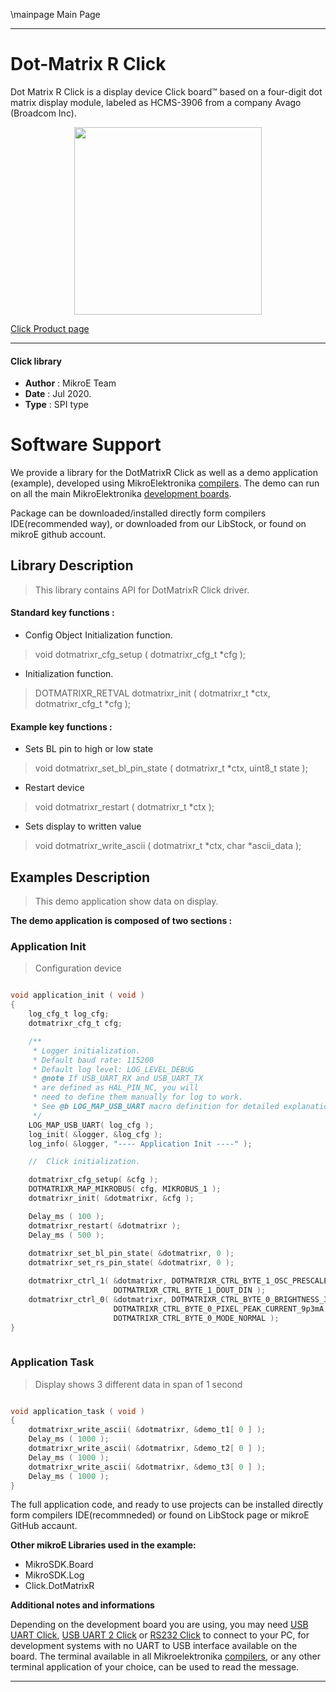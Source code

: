 \mainpage Main Page
 
---
# Dot-Matrix R Click

Dot Matrix R Click is a display device Click board™ based on a four-digit dot matrix display module, labeled as HCMS-3906 from a company Avago (Broadcom Inc).

<p align="center">
  <img src="https://download.mikroe.com/images/click_for_ide/dotmatrixr_click.png" height=300px>
</p>

[Click Product page](https://www.mikroe.com/dot-matrix-r-click)

---


#### Click library 

- **Author**        : MikroE Team
- **Date**          : Jul 2020.
- **Type**          : SPI type


# Software Support

We provide a library for the DotMatrixR Click 
as well as a demo application (example), developed using MikroElektronika 
[compilers](https://shop.mikroe.com/compilers). 
The demo can run on all the main MikroElektronika [development boards](https://shop.mikroe.com/development-boards).

Package can be downloaded/installed directly form compilers IDE(recommended way), or downloaded from our LibStock, or found on mikroE github account. 

## Library Description

> This library contains API for DotMatrixR Click driver.

#### Standard key functions :

- Config Object Initialization function.
> void dotmatrixr_cfg_setup ( dotmatrixr_cfg_t *cfg ); 
 
- Initialization function.
> DOTMATRIXR_RETVAL dotmatrixr_init ( dotmatrixr_t *ctx, dotmatrixr_cfg_t *cfg );

#### Example key functions :

- Sets BL pin to high or low state
> void dotmatrixr_set_bl_pin_state ( dotmatrixr_t *ctx, uint8_t state );
 
- Restart device 
> void dotmatrixr_restart ( dotmatrixr_t *ctx );

- Sets display to written value
> void dotmatrixr_write_ascii ( dotmatrixr_t *ctx, char *ascii_data );

## Examples Description

> This demo application show data on display.

**The demo application is composed of two sections :**

### Application Init 

> Configuration device

```c

void application_init ( void )
{
    log_cfg_t log_cfg;
    dotmatrixr_cfg_t cfg;

    /** 
     * Logger initialization.
     * Default baud rate: 115200
     * Default log level: LOG_LEVEL_DEBUG
     * @note If USB_UART_RX and USB_UART_TX 
     * are defined as HAL_PIN_NC, you will 
     * need to define them manually for log to work. 
     * See @b LOG_MAP_USB_UART macro definition for detailed explanation.
     */
    LOG_MAP_USB_UART( log_cfg );
    log_init( &logger, &log_cfg );
    log_info( &logger, "---- Application Init ----" );

    //  Click initialization.

    dotmatrixr_cfg_setup( &cfg );
    DOTMATRIXR_MAP_MIKROBUS( cfg, MIKROBUS_1 );
    dotmatrixr_init( &dotmatrixr, &cfg );

    Delay_ms ( 100 );
    dotmatrixr_restart( &dotmatrixr );
    Delay_ms ( 500 );
    
    dotmatrixr_set_bl_pin_state( &dotmatrixr, 0 );
    dotmatrixr_set_rs_pin_state( &dotmatrixr, 0 );

    dotmatrixr_ctrl_1( &dotmatrixr, DOTMATRIXR_CTRL_BYTE_1_OSC_PRESCALER_1 |
                       DOTMATRIXR_CTRL_BYTE_1_DOUT_DIN );
    dotmatrixr_ctrl_0( &dotmatrixr, DOTMATRIXR_CTRL_BYTE_0_BRIGHTNESS_30 |
                       DOTMATRIXR_CTRL_BYTE_0_PIXEL_PEAK_CURRENT_9p3mA |
                       DOTMATRIXR_CTRL_BYTE_0_MODE_NORMAL );
}
  
```

### Application Task

> Display shows 3 different data in span of 1 second

```c

void application_task ( void )
{
    dotmatrixr_write_ascii( &dotmatrixr, &demo_t1[ 0 ] );
    Delay_ms ( 1000 );
    dotmatrixr_write_ascii( &dotmatrixr, &demo_t2[ 0 ] );
    Delay_ms ( 1000 );
    dotmatrixr_write_ascii( &dotmatrixr, &demo_t3[ 0 ] );
    Delay_ms ( 1000 );
}  

```


The full application code, and ready to use projects can be  installed directly form compilers IDE(recommneded) or found on LibStock page or mikroE GitHub accaunt.

**Other mikroE Libraries used in the example:** 

- MikroSDK.Board
- MikroSDK.Log
- Click.DotMatrixR

**Additional notes and informations**

Depending on the development board you are using, you may need 
[USB UART Click](https://shop.mikroe.com/usb-uart-click), 
[USB UART 2 Click](https://shop.mikroe.com/usb-uart-2-click) or 
[RS232 Click](https://shop.mikroe.com/rs232-click) to connect to your PC, for 
development systems with no UART to USB interface available on the board. The 
terminal available in all Mikroelektronika 
[compilers](https://shop.mikroe.com/compilers), or any other terminal application 
of your choice, can be used to read the message.



---
